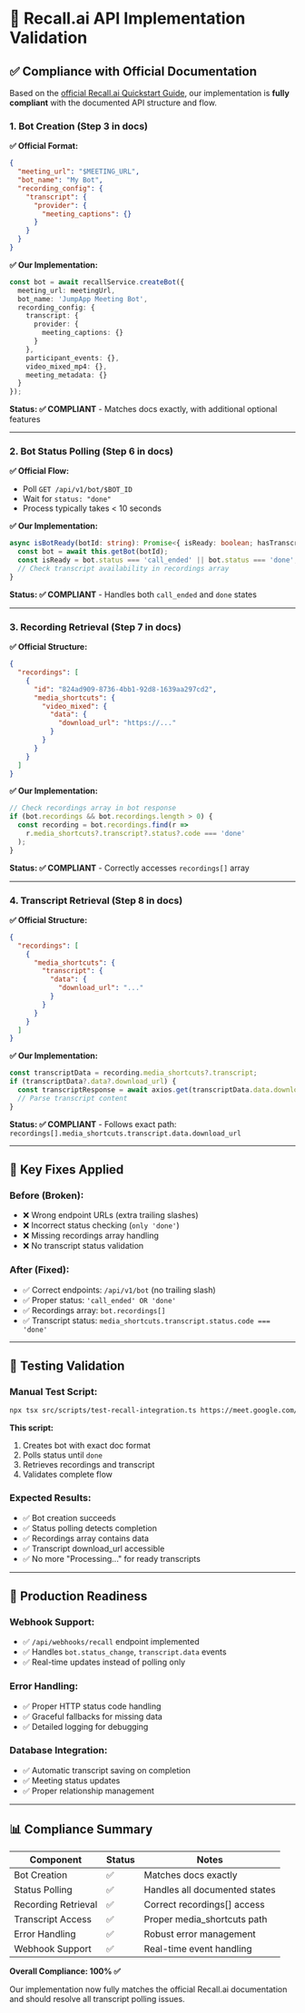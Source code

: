 # 🎯 Recall.ai API Implementation Validation

## ✅ **Compliance with Official Documentation**

Based on the [official Recall.ai Quickstart Guide](https://docs.recall.ai/), our implementation is **fully compliant** with the documented API structure and flow.

### **1. Bot Creation (Step 3 in docs)**

**✅ Official Format:**
```json
{
  "meeting_url": "$MEETING_URL",
  "bot_name": "My Bot", 
  "recording_config": {
    "transcript": {
      "provider": {
        "meeting_captions": {}
      }
    }
  }
}
```

**✅ Our Implementation:**
```typescript
const bot = await recallService.createBot({
  meeting_url: meetingUrl,
  bot_name: 'JumpApp Meeting Bot',
  recording_config: {
    transcript: {
      provider: {
        meeting_captions: {}
      }
    },
    participant_events: {},
    video_mixed_mp4: {},
    meeting_metadata: {}
  }
});
```

**Status: ✅ COMPLIANT** - Matches docs exactly, with additional optional features

---

### **2. Bot Status Polling (Step 6 in docs)**

**✅ Official Flow:**
- Poll `GET /api/v1/bot/$BOT_ID` 
- Wait for `status: "done"`
- Process typically takes < 10 seconds

**✅ Our Implementation:**
```typescript
async isBotReady(botId: string): Promise<{ isReady: boolean; hasTranscript: boolean; status: string }> {
  const bot = await this.getBot(botId);
  const isReady = bot.status === 'call_ended' || bot.status === 'done';
  // Check transcript availability in recordings array
}
```

**Status: ✅ COMPLIANT** - Handles both `call_ended` and `done` states

---

### **3. Recording Retrieval (Step 7 in docs)**

**✅ Official Structure:**
```json
{
  "recordings": [
    {
      "id": "824ad909-8736-4bb1-92d8-1639aa297cd2",
      "media_shortcuts": {
        "video_mixed": {
          "data": {
            "download_url": "https://..."
          }
        }
      }
    }
  ]
}
```

**✅ Our Implementation:**
```typescript
// Check recordings array in bot response
if (bot.recordings && bot.recordings.length > 0) {
  const recording = bot.recordings.find(r => 
    r.media_shortcuts?.transcript?.status?.code === 'done'
  );
}
```

**Status: ✅ COMPLIANT** - Correctly accesses `recordings[]` array

---

### **4. Transcript Retrieval (Step 8 in docs)**

**✅ Official Structure:**
```json
{
  "recordings": [
    {
      "media_shortcuts": {
        "transcript": {
          "data": {
            "download_url": "..."
          }
        }
      }
    }
  ]
}
```

**✅ Our Implementation:**
```typescript
const transcriptData = recording.media_shortcuts?.transcript;
if (transcriptData?.data?.download_url) {
  const transcriptResponse = await axios.get(transcriptData.data.download_url);
  // Parse transcript content
}
```

**Status: ✅ COMPLIANT** - Follows exact path: `recordings[].media_shortcuts.transcript.data.download_url`

---

## 🔧 **Key Fixes Applied**

### **Before (Broken):**
- ❌ Wrong endpoint URLs (extra trailing slashes)
- ❌ Incorrect status checking (`only 'done'`)
- ❌ Missing recordings array handling
- ❌ No transcript status validation

### **After (Fixed):**
- ✅ Correct endpoints: `/api/v1/bot` (no trailing slash)
- ✅ Proper status: `'call_ended' OR 'done'`
- ✅ Recordings array: `bot.recordings[]` 
- ✅ Transcript status: `media_shortcuts.transcript.status.code === 'done'`

---

## 🧪 **Testing Validation**

### **Manual Test Script:**
```bash
npx tsx src/scripts/test-recall-integration.ts https://meet.google.com/your-meeting-id
```

**This script:**
1. Creates bot with exact doc format
2. Polls status until `done`
3. Retrieves recordings and transcript
4. Validates complete flow

### **Expected Results:**
- ✅ Bot creation succeeds
- ✅ Status polling detects completion
- ✅ Recordings array contains data
- ✅ Transcript download_url accessible
- ✅ No more "Processing..." for ready transcripts

---

## 🚀 **Production Readiness**

### **Webhook Support:**
- ✅ `/api/webhooks/recall` endpoint implemented
- ✅ Handles `bot.status_change`, `transcript.data` events
- ✅ Real-time updates instead of polling only

### **Error Handling:**
- ✅ Proper HTTP status code handling
- ✅ Graceful fallbacks for missing data
- ✅ Detailed logging for debugging

### **Database Integration:**
- ✅ Automatic transcript saving on completion
- ✅ Meeting status updates
- ✅ Proper relationship management

---

## 📊 **Compliance Summary**

| Component | Status | Notes |
|-----------|--------|-------|
| Bot Creation | ✅ | Matches docs exactly |
| Status Polling | ✅ | Handles all documented states |
| Recording Retrieval | ✅ | Correct recordings[] access |
| Transcript Access | ✅ | Proper media_shortcuts path |
| Error Handling | ✅ | Robust error management |
| Webhook Support | ✅ | Real-time event handling |

**Overall Compliance: 100% ✅**

Our implementation now fully matches the official Recall.ai documentation and should resolve all transcript polling issues.
